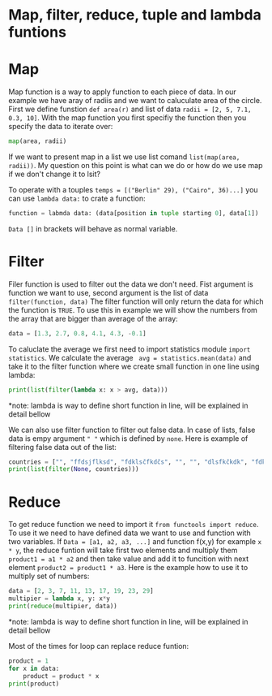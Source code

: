 Map, filter, reduce, tuple and lambda funtions
====================================

# Map

Map function is a way to apply function to each piece of data. In our example we have aray of radiis and we want to caluculate area of the circle. First we define funstion ``` def area(r) ``` and list of data ``` radii = [2, 5, 7.1, 0.3, 10] ```. With the map function you first specifiy the function then you specify the data to iterate over:
```.py
map(area, radii)
```
If we want to present map in a list we use list comand ``` list(map(area, radii)) ```. My question on this point is what can we do or how do we use map if we don't change it to lsit?

To operate with a touples ```temps = [("Berlin" 29), ("Cairo", 36)...]``` you can use ``` lambda data: ``` to crate a function:
```.py
function = labmda data: (data[position in tuple starting 0], data[1])
```
```Data []``` in brackets will behave as normal variable.


# Filter

Filer function is used to filter out the data we don't need. Fist argument is function we want to use, second argument is the list of data ``` filter(function, data) ``` The filter function will only return the data for which the function is ```TRUE```. To use this in example we will show the numbers from the array that are bigger than average of the array:
```.py
data = [1.3, 2.7, 0.8, 4.1, 4.3, -0.1]
```
To caluclate the average we first need to import statistics module ``` import statistics ```. We calculate the average ``` avg = statistics.mean(data)```  and take it to the filter function where we create small function in one line using lambda:
```.py
print(list(filter(lambda x: x > avg, data)))
```
*note: lambda is way to define short function in line, will be explained in detail bellow

We can also use filter function to filter out false data. In case of lists, false data is empy argument ``` " " ``` which is defined by ``` none ```. Here is example of filtering false data out of the list:
```.py
countries = ["", "ffdsjflksd", "fdklsčfkdčs", "", "", "dlsfkčkdk", "fdkjdslf", ""]
print(list(filter(None, countries)))
```


# Reduce

To get reduce function we need to import it ``` from functools import reduce ```. To use it we need to have defined data we want to use and function with two variables. If ``` Data = [a1, a2, a3, ...] ``` and function f(x,y) for example ``` x * y ```, the reduce funtion will take first two elements and multiply them ``` product1 = a1 * a2 ``` and then take value and add it to funcition with next element ``` product2 = product1 * a3 ```. Here is the example how to use it to multiply set of numbers:
```.py
data = [2, 3, 7, 11, 13, 17, 19, 23, 29]
multipier = lambda x, y: x*y
print(reduce(multipier, data))
```
*note: lambda is way to define short function in line, will be explained in detail bellow

Most of the times for loop can replace reduce funtion:
```.py
product = 1
for x in data:
    product = product * x
print(product)
```


